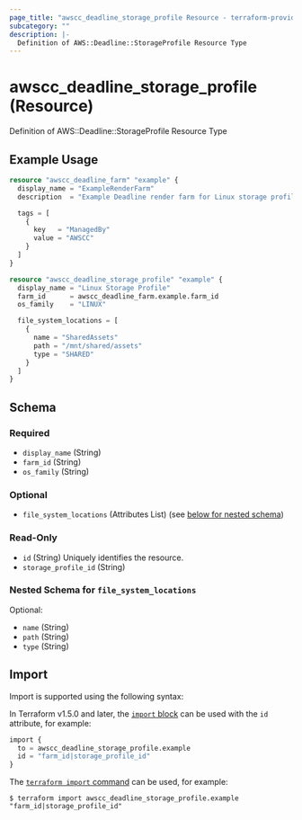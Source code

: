 ```yaml
---
page_title: "awscc_deadline_storage_profile Resource - terraform-provider-awscc"
subcategory: ""
description: |-
  Definition of AWS::Deadline::StorageProfile Resource Type
---
```


# awscc_deadline_storage_profile (Resource)

Definition of AWS::Deadline::StorageProfile Resource Type

## Example Usage

```terraform
resource "awscc_deadline_farm" "example" {
  display_name = "ExampleRenderFarm"
  description  = "Example Deadline render farm for Linux storage profile"

  tags = [
    {
      key   = "ManagedBy"
      value = "AWSCC"
    }
  ]
}

resource "awscc_deadline_storage_profile" "example" {
  display_name = "Linux Storage Profile"
  farm_id      = awscc_deadline_farm.example.farm_id
  os_family    = "LINUX"

  file_system_locations = [
    {
      name = "SharedAssets"
      path = "/mnt/shared/assets"
      type = "SHARED"
    }
  ]
}
```

<!-- schema generated by tfplugindocs -->
## Schema

### Required

- `display_name` (String)
- `farm_id` (String)
- `os_family` (String)

### Optional

- `file_system_locations` (Attributes List) (see [below for nested schema](#nestedatt--file_system_locations))

### Read-Only

- `id` (String) Uniquely identifies the resource.
- `storage_profile_id` (String)

<a id="nestedatt--file_system_locations"></a>
### Nested Schema for `file_system_locations`

Optional:

- `name` (String)
- `path` (String)
- `type` (String)

## Import

Import is supported using the following syntax:

In Terraform v1.5.0 and later, the [`import` block](https://developer.hashicorp.com/terraform/language/import) can be used with the `id` attribute, for example:

```terraform
import {
  to = awscc_deadline_storage_profile.example
  id = "farm_id|storage_profile_id"
}
```

The [`terraform import` command](https://developer.hashicorp.com/terraform/cli/commands/import) can be used, for example:

```shell
$ terraform import awscc_deadline_storage_profile.example "farm_id|storage_profile_id"
```